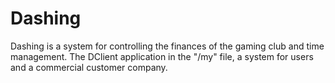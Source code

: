 # Dashing
Dashing is a system for controlling the finances of the gaming club and time management. The DClient application in the "/my" file, a system for users and a commercial customer company.
